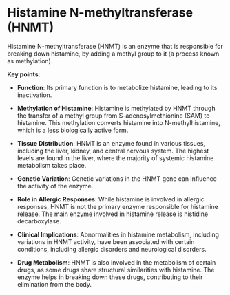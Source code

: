 # Histamine N-methyltransferase (HNMT)

Histamine N-methyltransferase (HNMT) is an enzyme that is responsible for breaking down histamine, by adding a methyl group to it (a process known as methylation).

**Key points**:

* **Function**: Its primary function is to metabolize histamine, leading to its inactivation.

* **Methylation of Histamine**: Histamine is methylated by HNMT through the transfer of a methyl group from S-adenosylmethionine (SAM) to histamine. This methylation converts histamine into N-methylhistamine, which is a less biologically active form.

* **Tissue Distribution**:  HNMT is an enzyme found in various tissues, including the liver, kidney, and central nervous system. The highest levels are found in the liver, where the majority of systemic histamine metabolism takes place.

* **Genetic Variation**: Genetic variations in the HNMT gene can influence the activity of the enzyme.

* **Role in Allergic Responses**: While histamine is involved in allergic responses, HNMT is not the primary enzyme responsible for histamine release. The main enzyme involved in histamine release is histidine decarboxylase.

* **Clinical Implications**: Abnormalities in histamine metabolism, including variations in HNMT activity, have been associated with certain conditions, including allergic disorders and neurological disorders.

* **Drug Metabolism**: HNMT is also involved in the metabolism of certain drugs, as some drugs share structural similarities with histamine. The enzyme helps in breaking down these drugs, contributing to their elimination from the body.
